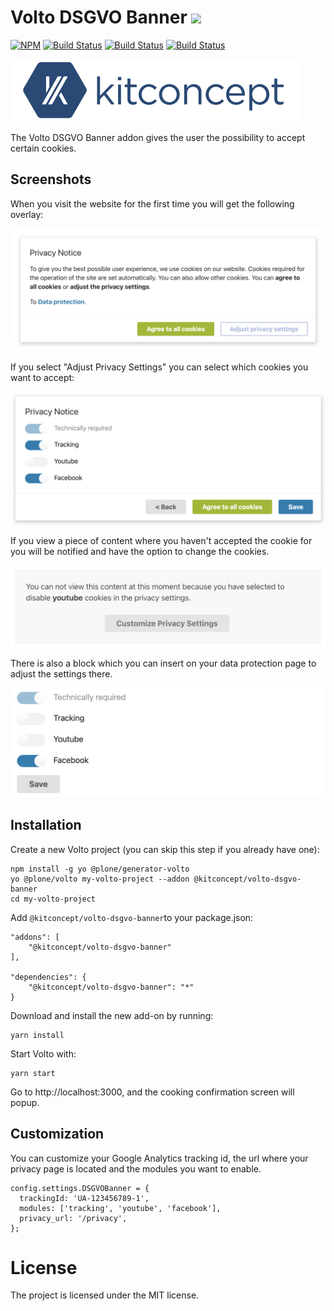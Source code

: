 # Volto DSGVO Banner <img src="https://raw.githubusercontent.com/plone/pastanaga-icons/master/Icons/divide-horizontal.svg">

[![NPM](https://img.shields.io/npm/v/@kitconcept/volto-dsgvo-banner.svg)](https://www.npmjs.com/package/@kitconcept/volto-dsgvo-banner)
[![Build Status](https://github.com/kitconcept/volto-dsgvo-banner/actions/workflows/code.yml/badge.svg)](https://github.com/kitconcept/volto-dsgvo-banner/actions)
[![Build Status](https://github.com/kitconcept/volto-dsgvo-banner/actions/workflows/unit.yml/badge.svg)](https://github.com/kitconcept/volto-dsgvo-banner/actions)
[![Build Status](https://github.com/kitconcept/volto-dsgvo-banner/actions/workflows/acceptance.yml/badge.svg)](https://github.com/kitconcept/volto-dsgvo-banner/actions)

![kitconcept GmbH](https://github.com/kitconcept/volto-blocks/raw/master/kitconcept.png)

The Volto DSGVO Banner addon gives the user the possibility to accept certain cookies.

## Screenshots

When you visit the website for the first time you will get the following overlay:

![Accept](https://github.com/kitconcept/volto-dsgvo-banner/raw/master/accept.png)

If you select "Adjust Privacy Settings" you can select which cookies you want to accept:

![Settings](https://github.com/kitconcept/volto-dsgvo-banner/raw/master/settings.png)

If you view a piece of content where you haven't accepted the cookie for you will be notified and have the option to change the cookies.

![Message](https://github.com/kitconcept/volto-dsgvo-banner/raw/master/message.png)

There is also a block which you can insert on your data protection page to adjust the settings there.

![Block](https://github.com/kitconcept/volto-dsgvo-banner/raw/master/block.png)

## Installation

Create a new Volto project (you can skip this step if you already have one):

```
npm install -g yo @plone/generator-volto
yo @plone/volto my-volto-project --addon @kitconcept/volto-dsgvo-banner
cd my-volto-project
```

Add `@kitconcept/volto-dsgvo-banner`to your package.json:

```
"addons": [
    "@kitconcept/volto-dsgvo-banner"
],

"dependencies": {
    "@kitconcept/volto-dsgvo-banner": "*"
}
```

Download and install the new add-on by running:

```
yarn install
```

Start Volto with:

```
yarn start
```

Go to http://localhost:3000, and the cooking confirmation screen will popup.

## Customization

You can customize your Google Analytics tracking id, the url where your privacy page is located and the modules you want to enable.

```
config.settings.DSGVOBanner = {
  trackingId: 'UA-123456789-1',
  modules: ['tracking', 'youtube', 'facebook'],
  privacy_url: '/privacy',
};
```

# License

The project is licensed under the MIT license.
